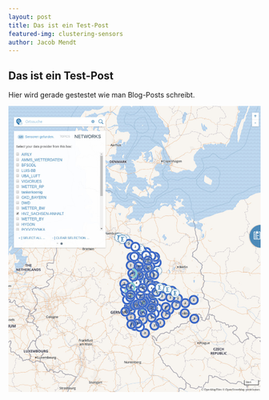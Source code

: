 ```yaml
---
layout: post
title: Das ist ein Test-Post
featured-img: clustering-sensors
author: Jacob Mendt
---
```


## Das ist ein Test-Post

Hier wird gerade gestestet wie man Blog-Posts schreibt.

![Clustering Sensors](https://github.com/pikobytes/smartrain-website/blob/master/assets/images/posts/clustering-sensors_bild1.jpg "Clusterin Sensors")
